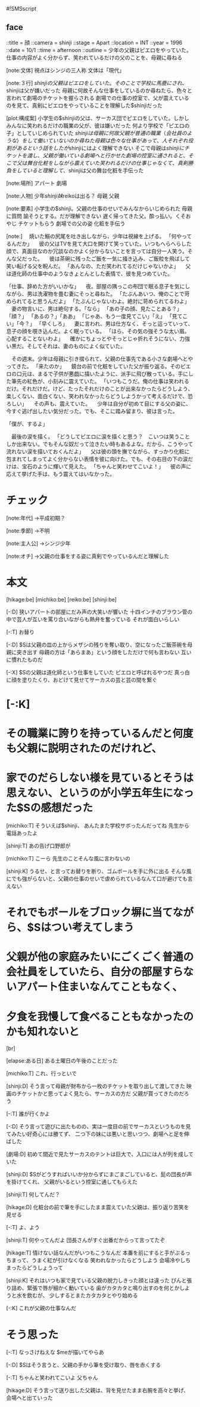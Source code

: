 #!SMSscript

## face

::title = 顔
::camera = shinji
::stage = Apart
::location = INT
::year = 1996
::date = 10/1
::time = afternoon
::outline = 少年の父親はピエロをやっていた。仕事の内容がよく分からず、笑われているだけの父のことを、母親に尋ねる

[note:文体]
視点はシンジの三人称
文体は「現代」

[note:３行]
$shinjiの父親はピエロをしていた。そのことで学校に馬鹿にされ、$shinjiは父が嫌いだった
母親に何故そんな仕事をしているのか尋ねたら、色々と言われて劇場のチケットを握らされる
劇場での仕事の控室で、父が震えているのを見て、真剣にピエロをやっていることを理解した$shinjiだった

[plot:構成案]
小学生の$shinjiの父は、サーカス団でピエロをしていた。しかしみんなに笑われるだけの職業の父が、彼は嫌いだった
何より学校で「ピエロの子」としていじめられていた
$shinjiは母親に何故父親が普通の職業（会社員のような）をして働いていないのか尋ねた
母親は色々な仕事があって、人それぞれ役割があるという話をしたが$shinjiにはよく理解できない
そこで母親は$shinjiにチケットを渡し、父親が働いている劇場へと行かせた
劇場の控室に通されると、そこで父は舞台化粧をしながら震えていた
笑われるだけの仕事じゃなくて、真剣勝負をしていると理解して、$shinjiは父の舞台化粧を手伝った

[note:場所]
アパート
劇場

[note:人物]
少年$shinji
妹$reikoは出る？
母親
父親

[note:要素]
小学生の$shinji。父親の仕事のせいでみんなからいじめられた
母親に質問
諭そうとする。だが理解できない
遅く帰ってきた父。酔っ払い。くそおやじ
チケットもらう
劇場での父の姿
化粧を手伝う

[note:]
　焼いた鰯の尻尾を吐き出しながら、少年は視線を上げる。
「何やってるんだか」
　彼の父はTVを見て大口を開けて笑っていた。いつもへらへらした顔で、真面目なのか冗談なのかよく分からないことを言っては自分一人笑う。そんな父だった。
　彼は茶碗に残ったご飯を一気に掻き込み、ご飯粒を飛ばして笑い転げる父を睨んだ。
「あんなの、ただ笑われてるだけじゃないかよ」
　父は道化師の仕事中のようなきょとんとした表情で、彼を見つめていた。

「仕事、辞めた方がいいかな」
　夜。部屋の隅っこの布団で眠る息子を気にしながら、男は洗濯物を畳む妻にそっと尋ねた。
「たぶんあいつ、俺のことで苛められてると思うんだよ」
「たぶんじゃないわよ。絶対に苛められてるわよ」
　妻の物言いに、男は絶句する。「なら」
「あの子の顔、見たことある？」
「顔？」
「あるの？」「ああ」
「じゃあ、もう一度見てこい」「え」
「見てこい」「今？」
「早くしろ」
　妻に言われ、男は仕方なく、そっと這っていって、息子の顔を覗き込んだ。よく眠っている。
「ほら、その気の強そうな太い眉。心配することないわよ」
　確かにちょっとやそっとじゃ折れそうにない、力強い黒だ。そしてそれは、妻のものによく似ていた。

　その週末。少年は母親に引き摺られて、父親の仕事先である小さな劇場へとやってきた。
「来たのか」
　鏡台の前で化粧をしていた父が振り返る。そのピエロの口元は、まるで子供が悪戯に描いたように、派手に飛び散っている。手にした筆先の紅色が、小刻みに震えていた。
「いつもこうだ。俺の仕事は笑われるだけ。それだけだ。けど、たったそれだけのことが出来なかったらどうしよう、楽しくない、面白くない、笑われなかったらどうしようかって考えるだけで、恐ろしい」
　その声も、震えていた。
　少年は自分が初めて目にする父の姿に、今すぐ逃げ出したい気分だった。でも、そこに踏み留まり、彼は言った。

「僕が、するよ」

　最後の涙を描く。
「どうしてピエロに涙を描くと思う？　こいつは笑うことしか出来ない。でもそんな奴だって泣きたい時もあるよな。だから、こうやって流れない涙を描いておくんだよ」
　父は彼の頭を撫でながら、すっかり化粧に包まれてしまってよく分からない表情を彼に向けた。でも、その右目の下の涙だけは、宝石のように輝いて見えた。
「ちゃんと笑わせてこいよ！」
　彼の声に応えて挙げた手は、もう震えてはいなかった。

# チェック

[note:年代]
→平成初期？

[note:季節]
→不明

[note:主人公]
→シンジ少年

[note:オチ]
→父親の仕事をする姿に真剣でやっているんだと理解した

# 本文

[hikage:be]
[michiko:be]
[reiko:be]
[shinji:be]

[-:D]
狭いアパートの部屋にだみ声の大笑いが響いた
十四インチのブラウン管の中で芸人が互いを罵り合いながらも熱弁を奮っている
それが面白いらしい

[-:T]
お替り

[-:D]
$Sは父親の皿の上からメザシの残りを奪い取り、空になったご飯茶碗を母親に突き出す
母親の方は「あらまあ」という顔をしただけで何も言わない
互いに慣れたものだ

[-:X]
$Sの父親は道化師という仕事をしていた
ピエロと呼ばれるやつだ
真っ白に顔を塗りたくり、おどけて見せてサーカスの芸と芸の間を繋ぐ

# [-:K]
# その職業に誇りを持っているんだと何度も父親に説明されたのだけれど、
# 家でのだらしない様を見ているとそうは思えない、というのが小学五年生になった$Sの感想だった

[michiko:T]
そういえば$shinji、
あんたまた学校サボったんだってね
先生から電話あったよ

[shinji:T]
あの告げ口野郎が

[michiko:T]
こーら
先生のことそんな風に言わないの

[shinji:K]
うるせ、と言ってお替りを断り、ゴムボールを手に外に出る
そんな風にでも強がらないと、父親の仕事のせいで虐められているなんて口が避けても言えない
# それでもボールをブロック塀に当てながら、$Sはつい考えてしまう
# 父親が他の家庭みたいにごくごく普通の会社員をしていたら、自分の部屋すらないアパート住まいなんてこともなく、
# 夕食を我慢して食べることもなかったのかも知れないと

[br]

[elapse:ある日]
ある土曜日の午後のことだった

[michiko:T]
これ、行っといで

[shinji:D]
そう言って母親が財布から一枚のチケットを取り出して渡してきた
映画のチケットかと思ってよく見たら、サーカスの方だ
父親が貰ってきたのだろう

[-:T]
誰が行くかよ

[-:D]
そう言って遊びに出たものの、実は一度目の前でサーカスというものを見てみたい好奇心には勝てず、
二つ下の妹には悪いと思いつつ、劇場へと足を伸ばした

[劇場:D]
初めて間近で見たサーカスのテントは巨大で、入口には人が列を成していた

[shinji:D]
$Sがどうすればいいか分からずにまごまごしていると、髭の団長が声を掛けてくれ、
父親がいるという控室に通してもらえた

[shinji:T]
何してんだ？

[hikage:D]
化粧台の前で筆を手にしたまま震えていた父親は、振り返り苦笑を見せる

[-:T]
よ、よう

[shinji:T]
何やってんだよ
団長さんがすぐ出番だからって言ってたぞ

[hikage:T]
情けない話なんだがいつもこうなんだ
本番を前にすると手がぶるっちまって、うまく紅が引けなくなる
笑われなかったらどうしよう
会場冷やしちまったらどうしょうって

[shinji:K]
それはいつも家で見ている父親の脱力しきった顔とは違った
ぴんと張り詰め、緊張で唇が細かく動いている
歯がカタカタと鳴り出すのを何とかしようと水を飲むが、
少しするとまたカタカタとやり始める

[-:K]
これが父親の仕事なんだ
# そう思った

[-:T]
なっさけねえな
$meが描いてやらあ

[-:D]
$Sはそう言うと、父親の手から筆を受け取り、唇を赤くする

[-:T]
ちゃんと笑われてこいよ
父ちゃん

[hikage:D]
そう言って送り出した父親は、背を見せたまま右腕を高々と挙げ、会場へと出ていった

